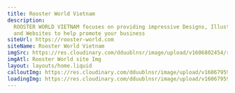 ```yaml
---
title: Rooster World Vietnam
description:
  ROOSTER WORLD VIETNAM focuses on providing impressive Designs, Illustrations
  and Websites to help promote your business
siteUrl: https://rooster-world.com
siteName: Rooster World Vietnam
imgSrc: https://res.cloudinary.com/dduublnsr/image/upload/v1606802454/rooster/120130618_276756523630343_8600772113413042475_o_rskmzq.jpg
imgAtl: Rooster World site Img
layout: layouts/home.liquid
calloutImg: https://res.cloudinary.com/dduublnsr/image/upload/v1606795932/rooster/pokemon_dhs1hd.png
loadingImg: https://res.cloudinary.com/dduublnsr/image/upload/v1606795931/rooster/loading_vlxuuo.gif
---
```

